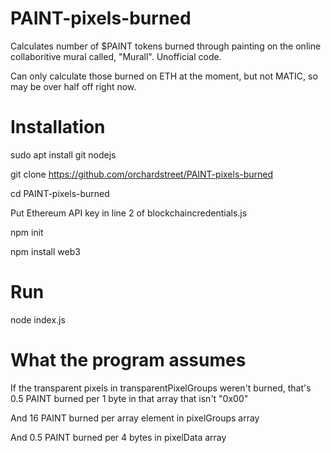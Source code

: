 # PAINT-pixels-burned

Calculates number of $PAINT tokens burned through painting on the online collaboritive mural called, "Murall".  Unofficial code.

Can only calculate those burned on ETH at the moment, but not MATIC, so may be over half off right now.

# Installation
sudo apt install git nodejs

git clone https://github.com/orchardstreet/PAINT-pixels-burned

cd PAINT-pixels-burned

Put Ethereum API key in line 2 of blockchaincredentials.js

npm init

npm install web3

# Run
node index.js

# What the program assumes
If the transparent pixels in transparentPixelGroups weren't burned, that's 0.5 PAINT burned per 1 byte in that array that isn't "0x00"

And 16 PAINT burned per array element in pixelGroups array

And 0.5 PAINT burned per 4 bytes in pixelData array
